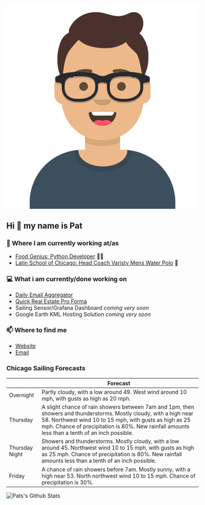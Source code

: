 [![Social banner for p-j-falconer](https://raw.githubusercontent.com/P-J-FALCONER/P-J-FALCONER/master/assets/avataaars.svg)](https://patfalconer.com/)
## Hi :wave: my name is Pat

### 💼 Where I am currently working at/as
- [Food Genius: Python Developer](https://getfoodgenius.com/) 🍔🐍
- [Latin School of Chicago: Head Coach Varisty Mens Water Polo](https://www.latinschool.org/) 🤽


### 💻 What i am currently/done working on
 - [Daily Email Aggregator](https://github.com/P-J-FALCONER/dott_daily_mail)
 - [Quick Real Estate Pro Forma](https://github.com/P-J-FALCONER/henry)
 - Sailing Sensor/Grafana Dashboard *coming very soon*
 - Google Earth KML Hosting Solution *coming very soon*

### 📫 Where to find me
 - [Website](https://patfalconer.com/)
 - [Email](mailto:patrick.j.falconer@gmail.com)


### Chicago Sailing Forecasts
|   | Forecast  |
|---|---|
| Overnight | Partly cloudy, with a low around 49. West wind around 10 mph, with gusts as high as 20 mph. |
| Thursday | A slight chance of rain showers between 7am and 1pm, then showers and thunderstorms. Mostly cloudy, with a high near 58. Northwest wind 10 to 15 mph, with gusts as high as 25 mph. Chance of precipitation is 80%. New rainfall amounts less than a tenth of an inch possible. |
| Thursday Night | Showers and thunderstorms. Mostly cloudy, with a low around 45. Northwest wind 10 to 15 mph, with gusts as high as 25 mph. Chance of precipitation is 80%. New rainfall amounts less than a tenth of an inch possible. |
| Friday | A chance of rain showers before 7am. Mostly sunny, with a high near 53. North northwest wind 10 to 15 mph. Chance of precipitation is 30%. |

![Pats's Github Stats](https://github-readme-stats.vercel.app/api?username=p-j-falconer&show_icons=true&theme=radical)
